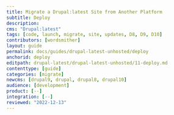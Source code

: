 ```yaml
---
title: Migrate a Drupal:latest Site from Another Platform
subtitle: Deploy
description: 
cms: "Drupal:latest"
tags: [code, launch, migrate, site, updates, D8, D9, D10]
contributors: [wordsmither]
layout: guide
permalink: docs/guides/drupal-latest-unhosted/deploy
anchorid: deploy
editpath: drupal-latest/drupal-latest-unhosted/11-deploy.md
contenttype: [guide]
categories: [migrate]
newcms: [drupal9, drupal, drupal8, drupal10]
audience: [development]
product: [--]
integration: [--]
reviewed: "2022-12-13"
---
```


<Partial file="drupal-latest/deploy-using-launch.md" />
